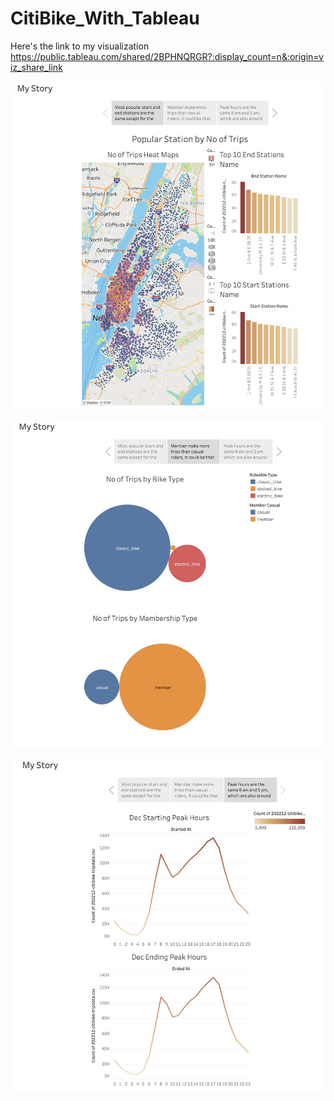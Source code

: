 # CitiBike_With_Tableau

Here's the link to my visualization
https://public.tableau.com/shared/2BPHNQRGR?:display_count=n&:origin=viz_share_link

<p align="center">
  <img src="images/story1.png" alt="images" width="600"/>
</p>

<p align="center">
  <img src="images/story2.png" alt="images" width="600"/>
</p>

<p align="center">
  <img src="images/story3.png" alt="images" width="600"/>
</p>

